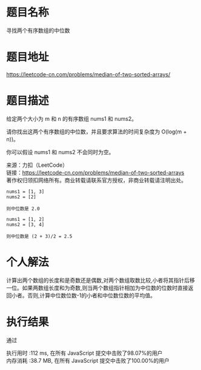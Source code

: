 # 题目名称  
寻找两个有序数组的中位数      
# 题目地址  
https://leetcode-cn.com/problems/median-of-two-sorted-arrays/    
# 题目描述  
给定两个大小为 m 和 n 的有序数组 nums1 和 nums2。  

请你找出这两个有序数组的中位数，并且要求算法的时间复杂度为 O(log(m + n))。  

你可以假设 nums1 和 nums2 不会同时为空。  

来源：力扣（LeetCode）  
链接：https://leetcode-cn.com/problems/median-of-two-sorted-arrays  
著作权归领扣网络所有。商业转载请联系官方授权，非商业转载请注明出处。   
```
nums1 = [1, 3]
nums2 = [2]

则中位数是 2.0    
  
nums1 = [1, 2]
nums2 = [3, 4]

则中位数是 (2 + 3)/2 = 2.5  
```
# 个人解法  
计算出两个数组的长度和是奇数还是偶数,对两个数组取数比较,小者将其指针后移一位。如果两数组长度和为奇数,则当两个数组指针相加为中位数的位数时直接返回小者。否则,计算中位数位数-1的小者和中位数位数的平均值。    
# 执行结果  
通过  

执行用时 :112 ms, 在所有 JavaScript 提交中击败了98.07%的用户  
内存消耗 :38.7 MB, 在所有 JavaScript 提交中击败了100.00%的用户    